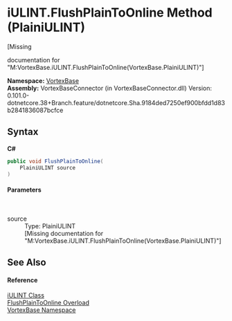 # iULINT.FlushPlainToOnline Method (PlainiULINT)
 

\[Missing <summary> documentation for "M:VortexBase.iULINT.FlushPlainToOnline(VortexBase.PlainiULINT)"\]

**Namespace:**&nbsp;<a href="N_VortexBase.md">VortexBase</a><br />**Assembly:**&nbsp;VortexBaseConnector (in VortexBaseConnector.dll) Version: 0.101.0-dotnetcore.38+Branch.feature/dotnetcore.Sha.9184ded7250ef900bfdd1d83b2841836087bcfce

## Syntax

**C#**<br />
``` C#
public void FlushPlainToOnline(
	PlainiULINT source
)
```


#### Parameters
&nbsp;<dl><dt>source</dt><dd>Type: PlainiULINT<br />\[Missing <param name="source"/> documentation for "M:VortexBase.iULINT.FlushPlainToOnline(VortexBase.PlainiULINT)"\]</dd></dl>

## See Also


#### Reference
<a href="T_VortexBase_iULINT.md">iULINT Class</a><br /><a href="Overload_VortexBase_iULINT_FlushPlainToOnline.md">FlushPlainToOnline Overload</a><br /><a href="N_VortexBase.md">VortexBase Namespace</a><br />